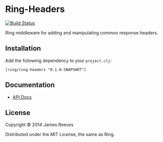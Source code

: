 # Ring-Headers

[![Build Status](https://secure.travis-ci.org/ring-clojure/ring-headers.png)](http://travis-ci.org/ring-clojure/ring-headers)

Ring middleware for adding and manipulating common response headers.

## Installation

Add the following dependency to your `project.clj`:

    [ring/ring-headers "0.1.0-SNAPSHOT"]

## Documentation

* [API Docs](http://ring-clojure.github.io/ring-headers)

## License

Copyright © 2014 James Reeves

Distributed under the MIT License, the same as Ring.
